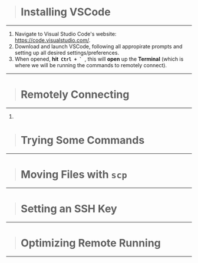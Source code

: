 > # **Installing VSCode**
---
1. Navigate to Visual Studio Code's website: https://code.visualstudio.com/.
2. Download and launch VSCode, following all appropirate prompts and setting up all desired settings/preferences.
3. When opened, **hit &nbsp;``Ctrl + ` ``**, this will **open** up the **Terminal** (which is where we will be running the commands to remotely connect).
---
> # **Remotely Connecting**
---
1. 

> # **Trying Some Commands**
---

> # **Moving Files with `scp`**
---

> # **Setting an SSH Key**
---

> # **Optimizing Remote Running**
---
